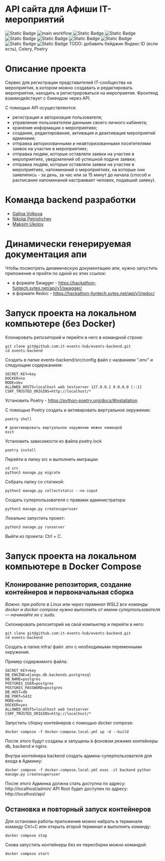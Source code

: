 # API сайта для Афиши IT-мероприятий

![Static Badge](https://img.shields.io/badge/status-in_progress-yellow) 
![main workflow](https://github.com/it-events-hub/events-backend/actions/workflows/main.yaml/badge.svg)
![Static Badge](https://img.shields.io/badge/Python-FFD43B?logo=python&logoColor=blue) 
![Static Badge](https://img.shields.io/badge/Django-092E20?logo=django&logoColor=green)
![Static Badge](https://img.shields.io/badge/JWT-000000?logo=JSON%20web%20tokens&logoColor=white)
![Static Badge](https://img.shields.io/badge/Swagger-85EA2D?logo=Swagger&logoColor=white)
![Static Badge](https://img.shields.io/badge/PostgreSQL-316192?logo=postgresql&logoColor=white)
![Static Badge](https://img.shields.io/badge/Docker-2CA5E0?logo=docker&logoColor=white) 
![Static Badge](https://img.shields.io/badge/Nginx-009639?logo=nginx&logoColor=white) 
![Static Badge](https://img.shields.io/badge/GitHub_Actions-2088FF?logo=github-actions&logoColor=white)
 TODO: добавить бейджик Яндекс ID (если есть), Celery, Poetry

 # Описание проекта

Сервис для регистрации представителей IT-сообщества на мероприятия, в котором можно 
создавать и редактировать мероприятия, находить и регистрироваться на мероприятия.
Фронтенд взаимодействует с бэкендом через API.

С помощью API осуществляются:
- регистрация и авторизация пользователя;
- управление пользователем данными своего личного кабинета;
- хранение информации о мероприятиях;
- создание, редактирование, активация и деактивация мероприятий админами;
- отправка авторизованными и неавторизованными посетителями заявок на участие в мероприятиях;
- отправка людям, которые оставляли заявки на участие в мероприятиях, уведомлений об успешной подаче заявки;
- отправка людям, которые оставляли заявки на участие в мероприятиях, напоминаний о мероприятиях,
на которые они заявлялись - за день, за час или за 15 минут до начала (способ и 
расписание напоминаний настраивает человек, подавший заявку).

# Команда backend разработки

- [Galina Volkova](https://github.com/earlinn)
- [Nikolai Petrishchev](https://github.com/nikpetrischev)
- [Maksim Ukolov](https://github.com/link75)

# Динамически генерируемая документация апи

Чтобы посмотреть динамическую документацию апи, нужно запустить приложение и
пройти по одной из этих ссылок:
- в формате Swagger - https://hackathon-funtech.sytes.net/api/v1/swagger/
- в формате Redoc - https://hackathon-funtech.sytes.net/api/v1/redoc/

# Запуск проекта на локальном компьютере (без Docker)

Клонировать репозиторий и перейти в него в командной строке:

```
git clone git@github.com:it-events-hub/events-backend.git
cd events-backend
```

Создать в папке events-backend/src/config файл с названием ".env" и следующим 
содержанием:

```
SECRET_KEY=key
DOCKER=no
MODE=dev
ALLOWED_HOSTS=localhost web testserver 127.0.0.1 0.0.0.0 [::1]
CSRF_TRUSTED_ORIGINS=http://localhost/*
```

Установить Poetry - https://python-poetry.org/docs/#installation

C помощью Poetry создать и активировать виртуальное окружение:

```
poetry shell

# деактивировать виртуальное окружение можно командой
exit
```

Установить зависимости из файла poetry.lock

```
poetry install
```

Перейти в папку src и выполнить миграции:

```
cd src
python3 manage.py migrate
```

Собрать папку со статикой:

```
python3 manage.py collectstatic --no-input
```

Создать суперпользователя с правами администратора:

```
python3 manage.py createsuperuser
```

Локально запустить проект:

```
python3 manage.py runserver
```

Выйти из проекта: Ctrl + C.

# Запуск проекта на локальном компьютере в Docker Compose

## Клонирование репозитория, создание контейнеров и первоначальная сборка

_Важно: при работе в Linux или через терминал WSL2 все команды docker и docker compose нужно выполнять от имени суперпользователя — начинайте их с sudo._

Склонировать репозиторий на свой компьютер и перейти в него:
```
git clone git@github.com:it-events-hub/events-backend.git
cd events-backend
```

Создать в папке infra/ файл .env с необходимыми переменными окружения.

Пример содержимого файла:
```
SECRET_KEY=key
DB_ENGINE=django.db.backends.postgresql
DB_NAME=postgres
POSTGRES_USER=postgres
POSTGRES_PASSWORD=postgres
DB_HOST=db
DB_PORT=5432
MODE=dev
DOCKER=yes
ALLOWED_HOSTS=localhost web testserver
CSRF_TRUSTED_ORIGINS=http://localhost/*
```

Запустить сборку контейнеров с помощью docker compose: 
```
docker compose -f docker-compose.local.yml up -d --build
```

После этого будут созданы и запущены в фоновом режиме контейнеры db, backend и nginx.

Внутри контейнера backend создать админа-суперпользователя для входа в Админку:
```
docker compose -f docker-compose.local.yml exec -it backend python manage.py createsuperuser
```

После этого Админка должна стать доступна по адресу: http://localhost/admin/
API Root будет доступен по адресу: http://localhost/api/

## Остановка и повторный запуск контейнеров

Для остановки работы приложения можно набрать в терминале команду Ctrl+C или открыть
второй терминал и выполнить команду:
```
docker compose stop 
```

Снова запустить контейнеры без их пересборки можно командой:
```
docker compose start 
```
